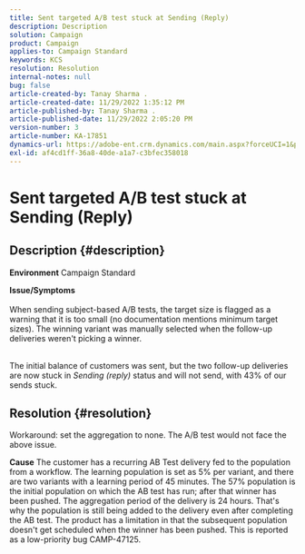 ```yaml
---
title: Sent targeted A/B test stuck at Sending (Reply)
description: Description
solution: Campaign
product: Campaign
applies-to: Campaign Standard
keywords: KCS
resolution: Resolution
internal-notes: null
bug: false
article-created-by: Tanay Sharma .
article-created-date: 11/29/2022 1:35:12 PM
article-published-by: Tanay Sharma .
article-published-date: 11/29/2022 2:05:20 PM
version-number: 3
article-number: KA-17851
dynamics-url: https://adobe-ent.crm.dynamics.com/main.aspx?forceUCI=1&pagetype=entityrecord&etn=knowledgearticle&id=4308cfa1-ea6f-ed11-9562-6045bd006239
exl-id: af4cd1ff-36a8-40de-a1a7-c3bfec358018
---
```

# Sent targeted A/B test stuck at Sending (Reply)

## Description {#description}

<b>Environment</b>
Campaign Standard


<b>Issue/Symptoms</b><br><br>When sending subject-based A/B tests, the target size is flagged as a warning that it is too small (no documentation mentions minimum target sizes). The winning variant was manually selected when the follow-up deliveries weren't picking a winner.

<br>The initial balance of customers was sent, but the two follow-up deliveries are now stuck in *Sending (reply)* status and will not send, with 43% of our sends stuck.<br>

## Resolution {#resolution}


Workaround: set the aggregation to none. The A/B test would not face the above issue.


<b>Cause</b>
The customer has a recurring AB Test delivery fed to the population from a workflow. The learning population is set as 5% per variant, and there are two variants with a learning period of 45 minutes. The 57% population is the initial population on which the AB test has run; after that winner has been pushed. The aggregation period of the delivery is 24 hours. That's why the population is still being added to the delivery even after completing the AB test. The product has a limitation in that the subsequent population doesn't get scheduled when the winner has been pushed. This is reported as a low-priority bug CAMP-47125.
